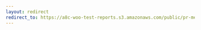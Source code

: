 ```yaml
---
layout: redirect
redirect_to: https://a8c-woo-test-reports.s3.amazonaws.com/public/pr-merge/43725/e2e/index.html
---
```

